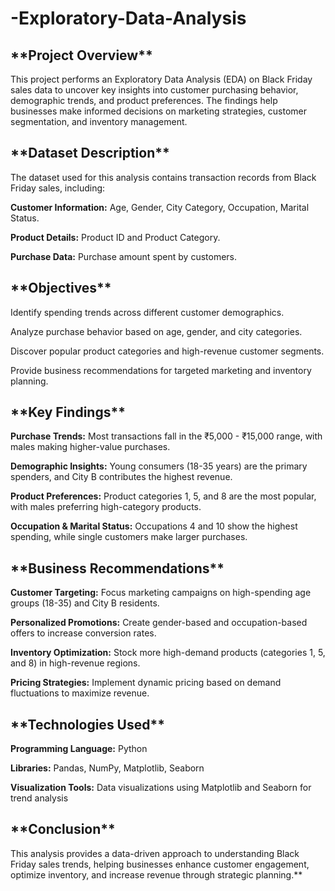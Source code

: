 # -Exploratory-Data-Analysis
<h2>**Project Overview**</h2>

This project performs an Exploratory Data Analysis (EDA) on Black Friday sales data to uncover key insights into customer purchasing behavior, demographic trends, and product preferences. The findings help businesses make informed decisions on marketing strategies, customer segmentation, and inventory management.

<h2>**Dataset Description**</h2>        

The dataset used for this analysis contains transaction records from Black Friday sales, including:

**Customer Information:** Age, Gender, City Category, Occupation, Marital Status.

**Product Details:** Product ID and Product Category.

**Purchase Data:** Purchase amount spent by customers.

<h2>**Objectives**</h2>        

Identify spending trends across different customer demographics.

Analyze purchase behavior based on age, gender, and city categories.

Discover popular product categories and high-revenue customer segments.

Provide business recommendations for targeted marketing and inventory planning.

<h2>**Key Findings**</h2>        

**Purchase Trends:** Most transactions fall in the ₹5,000 - ₹15,000 range, with males making higher-value purchases.

**Demographic Insights:** Young consumers (18-35 years) are the primary spenders, and City B contributes the highest revenue.

**Product Preferences:** Product categories 1, 5, and 8 are the most popular, with males preferring high-category products.

**Occupation & Marital Status:** Occupations 4 and 10 show the highest spending, while single customers make larger purchases.

<h2>**Business Recommendations**</h2>        

**Customer Targeting:** Focus marketing campaigns on high-spending age groups (18-35) and City B residents.

**Personalized Promotions:** Create gender-based and occupation-based offers to increase conversion rates.

**Inventory Optimization:** Stock more high-demand products (categories 1, 5, and 8) in high-revenue regions.

**Pricing Strategies:** Implement dynamic pricing based on demand fluctuations to maximize revenue.

<h2>**Technologies Used**</h2>

**Programming Language:** Python

**Libraries:** Pandas, NumPy, Matplotlib, Seaborn

**Visualization Tools:** Data visualizations using Matplotlib and Seaborn for trend analysis

<h2>**Conclusion**</h2>        

This analysis provides a data-driven approach to understanding Black Friday sales trends, helping businesses enhance customer engagement, optimize inventory, and increase revenue through strategic planning.**
